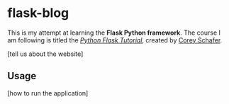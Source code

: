 # flask-blog

This is my attempt at learning the **Flask Python framework**. The course I am following is titled the [_Python Flask Tutorial_](https://www.youtube.com/playlist?list=PL-osiE80TeTs4UjLw5MM6OjgkjFeUxCYH), created by [Corey Schafer](https://www.youtube.com/@coreyms).

[tell us about the website]

## Usage

[how to run the application]
